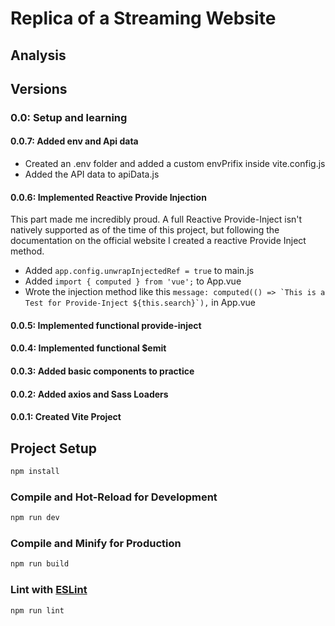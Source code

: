 # Replica of a Streaming Website

## Analysis

## Versions

### 0.0: Setup and learning

#### 0.0.7: Added env and Api data

* Created an .env folder and added a custom envPrifix inside vite.config.js
* Added the API data to apiData.js

#### 0.0.6: Implemented Reactive Provide Injection

This part made me incredibly proud. A full Reactive Provide-Inject isn't natively supported as of the time of this project, but following the documentation on the official website I created a reactive Provide Inject method.

* Added ```app.config.unwrapInjectedRef = true``` to main.js
* Added ```import { computed } from 'vue';``` to App.vue
* Wrote the injection method like this ```message: computed(() => `This is a Test for Provide-Inject ${this.search}`),``` in App.vue

#### 0.0.5: Implemented functional provide-inject

#### 0.0.4: Implemented functional $emit

#### 0.0.3: Added basic components to practice

#### 0.0.2: Added axios and Sass Loaders

#### 0.0.1: Created Vite Project

## Project Setup

```sh
npm install
```

### Compile and Hot-Reload for Development

```sh
npm run dev
```

### Compile and Minify for Production

```sh
npm run build
```

### Lint with [ESLint](https://eslint.org/)

```sh
npm run lint
```
